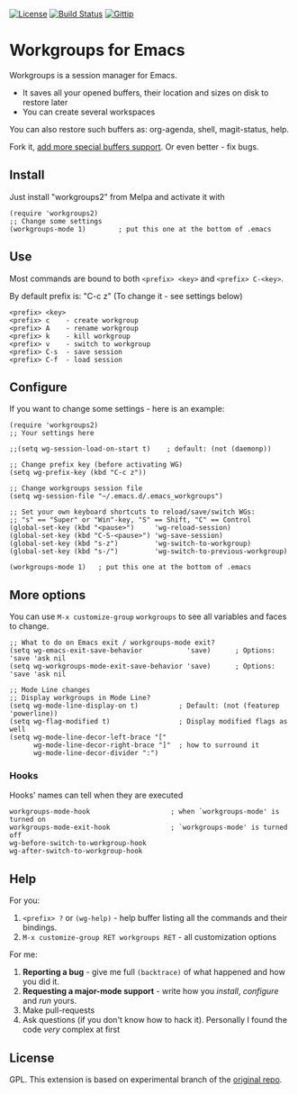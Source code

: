 [![License](https://img.shields.io/badge/license-GPL_3-green.svg?dummy)](https://travis-ci.org/pashinin/workgroups2)
[![Build Status](https://travis-ci.org/pashinin/workgroups2.png?branch=master)](https://travis-ci.org/pashinin/workgroups2)
[![Gittip](http://img.shields.io/gittip/pashinin.png)](https://www.gittip.com/pashinin)

# Workgroups for Emacs

Workgroups is a session manager for Emacs.

- It saves all your opened buffers, their location and sizes on disk to restore later
- You can create several workspaces

You can also restore such buffers as: org-agenda, shell, magit-status, help.

Fork it, [add more special buffers support](https://github.com/pashinin/workgroups2/wiki/How-to-restore-a-specific-type-of-buffer). Or even better - fix bugs.

## Install

Just install "workgroups2" from Melpa and activate it with

```elisp
(require 'workgroups2)
;; Change some settings
(workgroups-mode 1)        ; put this one at the bottom of .emacs
```

## Use

Most commands are bound to both `<prefix> <key>` and `<prefix> C-<key>`.

By default prefix is: "C-c z" (To change it - see settings below)

    <prefix> <key>
    <prefix> c    - create workgroup
    <prefix> A    - rename workgroup
    <prefix> k    - kill workgroup
    <prefix> v    - switch to workgroup
    <prefix> C-s  - save session
    <prefix> C-f  - load session

## Configure

If you want to change some settings - here is an example:

```elisp
(require 'workgroups2)
;; Your settings here

;;(setq wg-session-load-on-start t)    ; default: (not (daemonp))

;; Change prefix key (before activating WG)
(setq wg-prefix-key (kbd "C-c z"))

;; Change workgroups session file
(setq wg-session-file "~/.emacs.d/.emacs_workgroups")

;; Set your own keyboard shortcuts to reload/save/switch WGs:
;; "s" == "Super" or "Win"-key, "S" == Shift, "C" == Control
(global-set-key (kbd "<pause>")     'wg-reload-session)
(global-set-key (kbd "C-S-<pause>") 'wg-save-session)
(global-set-key (kbd "s-z")         'wg-switch-to-workgroup)
(global-set-key (kbd "s-/")         'wg-switch-to-previous-workgroup)

(workgroups-mode 1)   ; put this one at the bottom of .emacs
```
## More options

You can use `M-x customize-group` `workgroups` to see all variables and
faces to change.

```elisp
;; What to do on Emacs exit / workgroups-mode exit?
(setq wg-emacs-exit-save-behavior           'save)      ; Options: 'save 'ask nil
(setq wg-workgroups-mode-exit-save-behavior 'save)      ; Options: 'save 'ask nil

;; Mode Line changes
;; Display workgroups in Mode Line?
(setq wg-mode-line-display-on t)          ; Default: (not (featurep 'powerline))
(setq wg-flag-modified t)                 ; Display modified flags as well
(setq wg-mode-line-decor-left-brace "["
      wg-mode-line-decor-right-brace "]"  ; how to surround it
      wg-mode-line-decor-divider ":")
```

### Hooks

Hooks' names can tell when they are executed

```elisp
workgroups-mode-hook                    ; when `workgroups-mode' is turned on
workgroups-mode-exit-hook               ; `workgroups-mode' is turned off
wg-before-switch-to-workgroup-hook
wg-after-switch-to-workgroup-hook
```

## Help

For you:

1. `<prefix> ?` or `(wg-help)` - help buffer listing all the commands
   and their bindings.
2. `M-x customize-group RET workgroups RET` - all customization options

For me:

1. **Reporting a bug** - give me full `(backtrace)` of what
   happened and how you did it.
2. **Requesting a major-mode support** - write how you *install*,
   *configure* and *run* yours.
3. Make pull-requests
4. Ask questions (if you don't know how to hack it). Personally I
   found the code *very* complex at first


## License

GPL. This extension is based on experimental branch of the
[original repo](http://github.com/tlh/workgroups.el).
